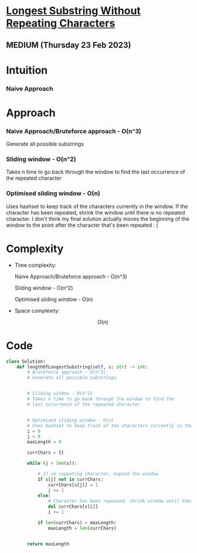 # [Longest Substring Without Repeating Characters](https://leetcode.com/problems/longest-substring-without-repeating-characters)

## MEDIUM (Thursday 23 Feb 2023)

# Intuition

<!-- Describe your first thoughts on how to solve this problem. -->

### Naive Approach

# Approach

<!-- Describe your approach to solving the problem. -->

### Naive Approach/Bruteforce approach - O(n^3)

Generate all possible substrings

### Sliding window - O(n^2)

Takes n time to go back through the window to find the last occurrence of the repeated character

### Optimised sliding window - O(n)

Uses hashset to keep track of the characters currently in the window. If the character has been repeated, shrink the window until there is no repeated character. I don't think my final solution actually moves the beginning of the window to the point after the character that's been repeated : (

# Complexity

- Time complexity:
    <!-- Add your time complexity here, e.g. $$O(n)$$ -->

  Naive Approach/Bruteforce approach - O(n^3)

  Sliding window - O(n^2)

  Optimised sliding window - O(n)

- Space complexity:
  <!-- Add your space complexity here, e.g. $$O(n)$$ -->
  $$O(n)$$

# Code

```py
class Solution:
    def lengthOfLongestSubstring(self, s: str) -> int:
        # Bruteforce approach - O(n^3)
        # Generate all possible substrings


        # Sliding window - O(n^2)
        # Takes n time to go back through the window to find the
        # last occurrence of the repeated character


        # Optimised sliding window - O(n)
        # Uses hashset to keep track of the characters currently in the window
        i = 0
        j = 0
        maxLength = 0

        currChars = {}

        while (j < len(s)):

            # If no repeating character, expand the window
            if s[j] not in currChars:
                currChars[s[j]] = 1
                j += 1
            else:
                # Character has been repeated, shrink window until there is no repeated character
                del currChars[s[i]]
                i += 1

            if len(currChars) > maxLength:
                maxLength = len(currChars)


        return maxLength
```
